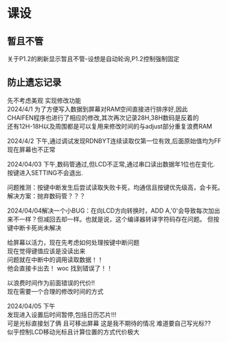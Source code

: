 # 课设
## 暂且不管
 关于P1.2的刷新显示暂且不管-设想是自动轮询,P1.2控制强制固定  

## 防止遗忘记录  
先不考虑美观  实现修改功能  
2024/4/1 为了方便写入数据到屏幕对RAM空间直接进行排序好,因此  
CHAIFEN程序也进行了相应的修改,其次再次记录28H,38H数码是反着的  
还有12H-18H以及周围都是可以复用来修改时间的与adjust部分重复浪费RAM

2024/4/2 下午,通过调试发现RDNBYT连续读取仅第一位有效,后面原始值均为FF  
现在屏幕也不正常  

2024/04/03 下午,数码管通过,但LCD不正常,通过串口读出数据年1位也在变化.  
按键进入SETTING不会退出.  

问题推测：按键中断发生后尝试读取失败卡死，均通信且按键优先级高，会卡死。  
解决方案：抛弃数码管？？？

2024/04/04解决一个小BUG：在向LCD方向转换时，ADD A,'0'会导致每次加出来不一样？但减回去却一样。也就是说，这个编译器转译字符码存在问题。 但按键中断卡死尚未解决  

给屏幕以活力，现在先考虑如何处理按键中断问题  
现在觉得键值应该是没读出来  
问题就在中断中的调用读取数据！！  
他会直接卡出去！
woc 找到错误了！！

以浪费时间作为前面错误的代价!!  
现在需要一个合理的修改时间的方式  

2024/04/05 下午  
发现进入设置后时间暂停,包括日历芯片!!!  
可是光标直接划了俩  且可移出屏幕  这是我不期待的情况  难道要自己写光标??  
似乎控制LCD移动光标且计算位置的方式代价极大  
